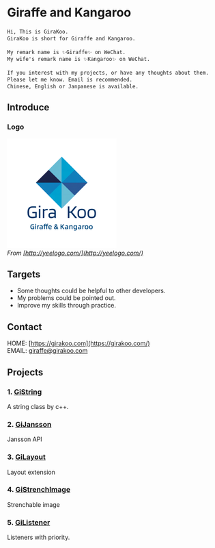 # Giraffe and Kangaroo

```text
Hi, This is GiraKoo.  
GiraKoo is short for Giraffe and Kangaroo.  

My remark name is ✨Giraffe✨ on WeChat.  
My wife's remark name is ✨Kangaroo✨ on WeChat.  

If you interest with my projects, or have any thoughts about them.  
Please let me know. Email is recommended.  
Chinese, English or Janpanese is available.  

```

## Introduce

### Logo

![logo](./img/logo.png)  
*From [http://yeelogo.com/](http://yeelogo.com/)*

## Targets

- Some thoughts could be helpful to other developers.
- My problems could be pointed out.
- Improve my skills through practice.

## Contact

HOME: [https://girakoo.com](https://girakoo.com/)  
EMAIL: [giraffe@girakoo.com](mailto:giraffe@girakoo.com)

## Projects

### 1. [GiString](./gi_string/)

A string class by c++.  

### 2. [GiJansson](./gi_jansson/)

Jansson API

### 3. [GiLayout](./gi_layout/)

Layout extension

### 4. [GiStrenchImage](./gi_strench_image/)

Strenchable image

### 5. [GiListener](./gi_listener/)

Listeners with priority.
